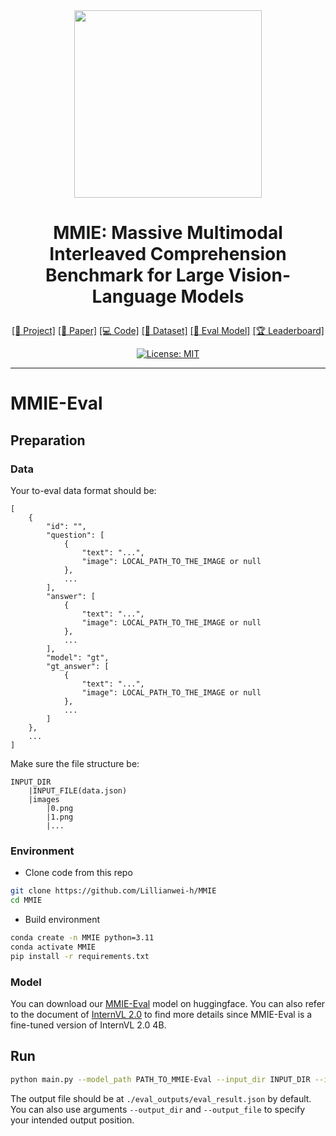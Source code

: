 <div align="center">
<img src='https://cdn-uploads.huggingface.co/production/uploads/65941852f0152a21fc860f79/hLXIpSd7PzouZx0FULvgP.png'  width=300px>
  
# <p align="center"><b>MMIE: Massive Multimodal Interleaved Comprehension Benchmark for Large Vision-Language Models</b></p>
<p align="center">
<a href="https://mmie-bench.github.io">[📖 Project]</a>
<a href="https://arxiv.org/abs/xxxxx">[📄 Paper]</a>
<a href="https://github.com/Lillianwei-h/MMIE">[💻 Code]</a>
<a href="https://huggingface.co/datasets/MMIE/MMIE">[📝 Dataset]</a>
<a href="https://huggingface.co/MMIE/MMIE-Eval">[🤖 Eval Model]</a>
<a href="https://huggingface.co/spaces/MMIE/Leaderboard">[🏆 Leaderboard]</a>
</p>

[![License: MIT](https://img.shields.io/badge/License-MIT-blue.svg)](https://opensource.org/license/mit)

---

</div>


# MMIE-Eval
## Preparation
### Data
Your to-eval data format should be:
```
[
    {
        "id": "",
        "question": [
            {
                "text": "...",
                "image": LOCAL_PATH_TO_THE_IMAGE or null
            },
            ...
        ],
        "answer": [
            {
                "text": "...",
                "image": LOCAL_PATH_TO_THE_IMAGE or null
            },
            ...
        ],
        "model": "gt",
        "gt_answer": [
            {
                "text": "...",
                "image": LOCAL_PATH_TO_THE_IMAGE or null
            },
            ...
        ]
    },
    ...
]
```

Make sure the file structure be:
```
INPUT_DIR
    |INPUT_FILE(data.json)
    |images
        |0.png
        |1.png
        |...
```

### Environment
- Clone code from this repo
```bash
git clone https://github.com/Lillianwei-h/MMIE
cd MMIE
```
- Build environment
```bash
conda create -n MMIE python=3.11
conda activate MMIE
pip install -r requirements.txt
```

### Model
You can download our [MMIE-Eval](https://huggingface.co/Lillianwei/MMIE-Eval) model on huggingface.
You can also refer to the document of [InternVL 2.0](https://internvl.readthedocs.io/en/latest/internvl2.0/introduction.html) to find more details since MMIE-Eval is a fine-tuned version of InternVL 2.0 4B.

## Run
```bash
python main.py --model_path PATH_TO_MMIE-Eval --input_dir INPUT_DIR --input_file INPUT_FILE
```

The output file should be at `./eval_outputs/eval_result.json` by default. You can also use arguments `--output_dir` and `--output_file` to specify your intended output position.
